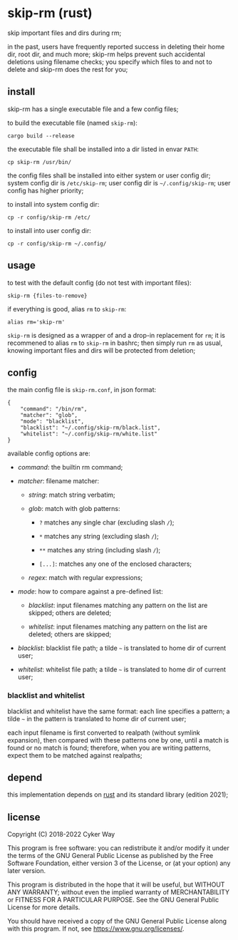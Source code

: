 # skip-rm (rust)

skip important files and dirs during rm;

in the past, users have frequently reported success in deleting their home dir,
root dir, and much more; skip-rm helps prevent such accidental deletions using
filename checks; you specify which files to and not to delete and skip-rm does
the rest for you;

## install

skip-rm has a single executable file and a few config files;

to build the executable file (named `skip-rm`):

    cargo build --release

the executable file shall be installed into a dir listed in envar `PATH`:

    cp skip-rm /usr/bin/

the config files shall be installed into either system or user config dir;
system config dir is `/etc/skip-rm`; user config dir is `~/.config/skip-rm`;
user config has higher priority;

to install into system config dir:

    cp -r config/skip-rm /etc/

to install into user config dir:

    cp -r config/skip-rm ~/.config/

## usage

to test with the default config (do not test with important files):

    skip-rm {files-to-remove}

if everything is good, alias `rm` to `skip-rm`:

    alias rm='skip-rm'

`skip-rm` is designed as a wrapper of and a drop-in replacement for `rm`; it is
recommened to alias `rm` to `skip-rm` in bashrc; then simply run `rm` as usual,
knowing important files and dirs will be protected from deletion;

## config

the main config file is `skip-rm.conf`, in json format:

    {
        "command": "/bin/rm",
        "matcher": "glob",
        "mode": "blacklist",
        "blacklist": "~/.config/skip-rm/black.list",
        "whitelist": "~/.config/skip-rm/white.list"
    }

available config options are:

-   *command*: the builtin rm command;

-   *matcher*: filename matcher:

    -   *string*: match string verbatim;

    -   *glob*: match with glob patterns:

        -   `?` matches any single char (excluding slash `/`);

        -   `*` matches any string (excluding slash `/`);

        -   `**` matches any string (including slash `/`);

        -   `[...]`: matches any one of the enclosed characters;

    -   *regex*: match with regular expressions;

-   *mode*: how to compare against a pre-defined list:

    -   *blacklist*: input filenames matching any pattern on the list are
        skipped; others are deleted;

    -   *whitelist*: input filenames matching any pattern on the list are
        deleted; others are skipped;

-   *blacklist*: blacklist file path; a tilde `~` is translated to home dir of
    current user;


-   *whitelist*: whitelist file path; a tilde `~` is translated to home dir of
    current user;

### blacklist and whitelist

blacklist and whitelist have the same format: each line specifies a pattern; a
tilde `~` in the pattern is translated to home dir of current user;

each input filename is first converted to realpath (without symlink expansion),
then compared with these patterns one by one, until a match is found or no match
is found; therefore, when you are writing patterns, expect them to be matched
against realpaths;

## depend

this implementation depends on [rust][] and its standard library (edition 2021);

## license

Copyright (C) 2018-2022 Cyker Way

This program is free software: you can redistribute it and/or modify it under
the terms of the GNU General Public License as published by the Free Software
Foundation, either version 3 of the License, or (at your option) any later
version.

This program is distributed in the hope that it will be useful, but WITHOUT ANY
WARRANTY; without even the implied warranty of MERCHANTABILITY or FITNESS FOR A
PARTICULAR PURPOSE. See the GNU General Public License for more details.

You should have received a copy of the GNU General Public License along with
this program. If not, see <https://www.gnu.org/licenses/>.

[rust]: https://www.rust-lang.org/
